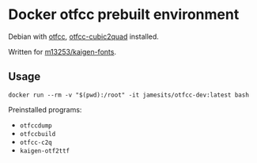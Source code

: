 # Docker otfcc prebuilt environment

Debian with [otfcc](https://github.com/caryll/otfcc), [otfcc-cubic2quad](https://github.com/caryll/otfcc-cubic2quad) installed.

Written for [m13253/kaigen-fonts](https://github.com/m13253/kaigen-fonts).

## Usage

```shell
docker run --rm -v "$(pwd):/root" -it jamesits/otfcc-dev:latest bash
```

Preinstalled programs:

 * `otfccdump`
 * `otfccbuild`
 * `otfcc-c2q`
 * `kaigen-otf2ttf`
